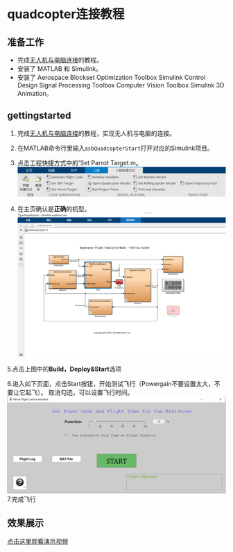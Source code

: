 # quadcopter连接教程

## 准备工作

- 完成[无人机与电脑连接](与电脑连接.md)的教程。
- 安装了 MATLAB 和 Simulink。
- 安装了 Aerospace Blockset
         Optimization Toolbox
         Simulink Control Design
         Signal Processing Toolbox
         Computer Vision Toolbox
          Simulink 3D Animation。
## gettingstarted
1. 完成[无人机与电脑连接](与电脑连接.md)的教程，实现无人机与电脑的连接。

2. 在MATLAB命令行里输入`asbQuadcopterStart`打开对应的Simulink项目。

3. 点击工程快捷方式中的'Set Parrot Target.m。
    ![选择机型](image/target.png)

4. 在主页确认是**正确**的机型。
   ![选择机型](image/主页面.png)
   
5.点击上图中的**Build，Deploy&Start**选项

6.进入如下页面，点击Start按钮，开始测试飞行（Powergain不要设置太大，不要让它起飞）。
  取消勾选，可以设置飞行时间。
    ![飞行页面](image/飞行页面.png)
7.完成飞行
## 效果展示
[点击这里观看演示视频](https://wwszkty.github.io/parrot-rolling-minidrone-with-matlab/index.html)
